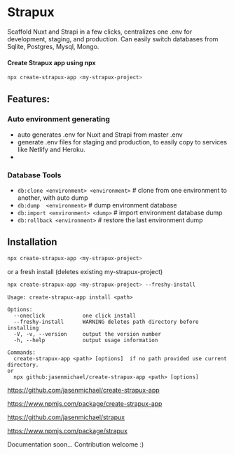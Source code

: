 # Strapux

Scaffold Nuxt and Strapi in a few clicks, centralizes one .env for development, staging, and production. Can easily switch databases from Sqlite, Postgres, Mysql, Mongo.

#### Create Strapux app using npx
```bash 
npx create-strapux-app <my-strapux-project>
```

## Features:
### Auto environment generating
- auto generates .env for Nuxt and Strapi from master .env
- generate .env files for staging and production, to easily copy to services like Netlify and Heroku.
- 

### Database Tools 
- ```db:clone <environment> <environment>``` # clone from one environment to another, with auto dump
- ```db:dump  <environment>``` # dump environment database
- ```db:import <environment> <dump>``` # import environment database dump
- ```db:rollback <environment>```  # restore the last environment dump


## Installation
```bash 
npx create-strapux-app <my-strapux-project>
```
or a fresh install (deletes existing my-strapux-project)
```bash 
npx create-strapux-app <my-strapux-project> --freshy-install
```

```
Usage: create-strapux-app install <path>

Options:
  --oneclick            one click install
  --freshy-install      WARNING deletes path directory before installing
  -V, -v, --version     output the version number
  -h, --help            output usage information

Commands:
  create-strapux-app <path> [options]  if no path provided use current directory.
or
  npx github:jasenmichael/create-strapux-app <path> [options]

```

https://github.com/jasenmichael/create-strapux-app

https://www.npmjs.com/package/create-strapux-app

https://github.com/jasenmichael/strapux

https://www.npmjs.com/package/strapux

Documentation soon...
Contribution welcome :)
